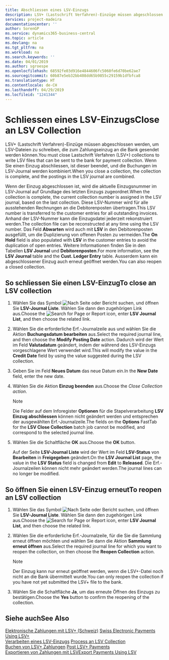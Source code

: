 ```yaml
---
title: Abschliessen eines LSV-Einzugs
description: LSV+ (Lastschrift Verfahren)-Einzüge müssen abgeschlossen werden, um LSV-Dateien zu schreiben, die zum Zahlungseinzug an die Bank gesendet werden können. Wenn Sie einen Einzug abschliessen, ist dieser beendet, und die Buchungen im LSV-Journal werden kombiniert.
services: project-madeira
documentationcenter: ''
author: SorenGP
ms.service: dynamics365-business-central
ms.topic: article
ms.devlang: na
ms.tgt_pltfrm: na
ms.workload: na
ms.search.keywords: ''
ms.date: 04/01/2019
ms.author: sgroespe
ms.openlocfilehash: 68592fe03d916e4844606fc5060fe6d70be62ae7
ms.sourcegitcommit: 60b87e5eb32bb408dd65b9855c29159b1dfbfca8
ms.translationtype: HT
ms.contentlocale: de-CH
ms.lasthandoff: 04/29/2019
ms.locfileid: "1241344"
---
```

# <a name="close-an-lsv-collection"></a><span data-ttu-id="a6e98-104">Schliessen eines LSV-Einzugs</span><span class="sxs-lookup"><span data-stu-id="a6e98-104">Close an LSV Collection</span></span>
<span data-ttu-id="a6e98-105">LSV+ (Lastschrift Verfahren)-Einzüge müssen abgeschlossen werden, um LSV-Dateien zu schreiben, die zum Zahlungseinzug an die Bank gesendet werden können.</span><span class="sxs-lookup"><span data-stu-id="a6e98-105">You must close Lastschrift Verfahren (LSV+) collections to write LSV files that can be sent to the bank for payment collection.</span></span> <span data-ttu-id="a6e98-106">Wenn Sie einen Einzug abschliessen, ist dieser beendet, und die Buchungen im LSV-Journal werden kombiniert.</span><span class="sxs-lookup"><span data-stu-id="a6e98-106">When you close a collection, the collection is complete, and the postings in the LSV journal are combined.</span></span>  

<span data-ttu-id="a6e98-107">Wenn der Einzug abgeschlossen ist, wird die aktuelle Einzugsnummer im LSV-Journal auf Grundlage des letzten Einzugs zugeordnet.</span><span class="sxs-lookup"><span data-stu-id="a6e98-107">When the collection is complete, the current collection number is assigned in the LSV journal, based on the last collection.</span></span> <span data-ttu-id="a6e98-108">Diese LSV-Nummer wird für alle ausstehenden Rechnungen an die Debitorenposten übertragen.</span><span class="sxs-lookup"><span data-stu-id="a6e98-108">This LSV number is transferred to the customer entries for all outstanding invoices.</span></span> <span data-ttu-id="a6e98-109">Anhand der LSV-Nummer kann die Einzugsdatei jederzeit rekonstruiert werden.</span><span class="sxs-lookup"><span data-stu-id="a6e98-109">The collection file can be reconstructed at any time using the LSV number.</span></span> <span data-ttu-id="a6e98-110">Das Feld **Abwarten** wird auch mit **LSV** in den Debitorenposten ausgefüllt, um die Duplizierung von offenen Posten zu vermeiden.</span><span class="sxs-lookup"><span data-stu-id="a6e98-110">The **On Hold** field is also populated with **LSV** in the customer entries to avoid the duplication of open entries.</span></span> <span data-ttu-id="a6e98-111">Weitere Informationen finden Sie in den Tabellen **LSV Journal** und **Debitorenposten**.</span><span class="sxs-lookup"><span data-stu-id="a6e98-111">For more information, see the **LSV Journal** table and the **Cust. Ledger Entry** table.</span></span> <span data-ttu-id="a6e98-112">Ausserdem kann ein abgeschlossener Einzug auch erneut geöffnet werden.</span><span class="sxs-lookup"><span data-stu-id="a6e98-112">You can also reopen a closed collection.</span></span>  

## <a name="to-close-an-lsv-collection"></a><span data-ttu-id="a6e98-113">So schliessen Sie einen LSV-Einzug</span><span class="sxs-lookup"><span data-stu-id="a6e98-113">To close an LSV collection</span></span>  

1.  <span data-ttu-id="a6e98-114">Wählen Sie das Symbol ![Nach Seite oder Bericht suchen](../../media/ui-search/search_small.png "Nach Seite ober Bericht suchen"), und öffnen Sie **LSV-Journal Liste**. Wählen Sie dann den zugehörigen Link aus.</span><span class="sxs-lookup"><span data-stu-id="a6e98-114">Choose the ![Search for Page or Report](../../media/ui-search/search_small.png "Search for Page or Report icon") icon, enter **LSV Journal List**, and then choose the related link.</span></span>  
2.  <span data-ttu-id="a6e98-115">Wählen Sie die erforderliche Erf.-Journalzeile aus und wählen Sie die Aktion **Buchungsdatum bearbeiten** aus.</span><span class="sxs-lookup"><span data-stu-id="a6e98-115">Select the required journal line, and then choose the **Modify Posting Date** action.</span></span> <span data-ttu-id="a6e98-116">Dadurch wird der Wert im Feld **Valutadatum** geändert, indem der während des LSV-Einzugs vorgeschlagene Wert verwendet wird.</span><span class="sxs-lookup"><span data-stu-id="a6e98-116">This will modify the value in the **Credit Date** field by using the value suggested during the LSV collection.</span></span>  
3.  <span data-ttu-id="a6e98-117">Geben Sie im Feld **Neues Datum** das neue Datum ein.</span><span class="sxs-lookup"><span data-stu-id="a6e98-117">In the **New Date** field, enter the new date.</span></span>  
4.  <span data-ttu-id="a6e98-118">Wählen Sie die Aktion **Einzug beenden** aus.</span><span class="sxs-lookup"><span data-stu-id="a6e98-118">Choose the **Close Collection* action*.</span></span>  

    > [!NOTE]  
    >  <span data-ttu-id="a6e98-119">Die Felder auf dem Inforegister **Optionen** für die Stapelverarbeitung **LSV Einzug abschliessen** können nicht geändert werden und entsprechen der ausgewählten Erf.-Journalzeile.</span><span class="sxs-lookup"><span data-stu-id="a6e98-119">The fields on the **Options** FastTab for the **LSV Close Collection** batch job cannot be modified, and correspond to the selected journal line.</span></span>  

5.  <span data-ttu-id="a6e98-120">Wählen Sie die Schaltfläche **OK** aus.</span><span class="sxs-lookup"><span data-stu-id="a6e98-120">Choose the **OK** button.</span></span>  

    <span data-ttu-id="a6e98-121">Auf der Seite **LSV-Journal Liste** wird der Wert im Feld **LSV-Status** von **Bearbeiten** in **Freigegeben** geändert.</span><span class="sxs-lookup"><span data-stu-id="a6e98-121">On the **LSV Journal List** page, the value in the **LSV Status** field is changed from **Edit** to **Released**.</span></span> <span data-ttu-id="a6e98-122">Die Erf.-Journalzeilen können nicht mehr geändert werden.</span><span class="sxs-lookup"><span data-stu-id="a6e98-122">The journal lines can no longer be modified.</span></span>  

## <a name="to-reopen-an-lsv-collection"></a><span data-ttu-id="a6e98-123">So öffnen Sie einen LSV-Einzug erneut</span><span class="sxs-lookup"><span data-stu-id="a6e98-123">To reopen an LSV collection</span></span>  

1.  <span data-ttu-id="a6e98-124">Wählen Sie das Symbol ![Nach Seite oder Bericht suchen](../../media/ui-search/search_small.png "Nach Seite ober Bericht suchen"), und öffnen Sie **LSV-Journal Liste**. Wählen Sie dann den zugehörigen Link aus.</span><span class="sxs-lookup"><span data-stu-id="a6e98-124">Choose the ![Search for Page or Report](../../media/ui-search/search_small.png "Search for Page or Report icon") icon, enter **LSV Journal List**, and then choose the related link.</span></span>  
2.  <span data-ttu-id="a6e98-125">Wählen Sie die erforderliche Erf.-Journalzeile, für die Sie die Sammlung erneut öffnen möchten und wählen Sie dann die Aktion **Sammlung erneut öffnen** aus.</span><span class="sxs-lookup"><span data-stu-id="a6e98-125">Select the required journal line for which you want to reopen the collection, on then choose the **Reopen Collection** action.</span></span>  

    > [!NOTE]  
    >  <span data-ttu-id="a6e98-126">Der Einzug kann nur erneut geöffnet werden, wenn die LSV+-Datei noch nicht an die Bank übermittelt wurde.</span><span class="sxs-lookup"><span data-stu-id="a6e98-126">You can only reopen the collection if you have not yet submitted the LSV+ file to the bank.</span></span>  

3.  <span data-ttu-id="a6e98-127">Wählen Sie die Schaltfläche **Ja**, um das erneute Öffnen des Einzugs zu bestätigen.</span><span class="sxs-lookup"><span data-stu-id="a6e98-127">Choose the **Yes** button to confirm the reopening of the collection.</span></span>  

## <a name="see-also"></a><span data-ttu-id="a6e98-128">Siehe auch</span><span class="sxs-lookup"><span data-stu-id="a6e98-128">See Also</span></span>  
 <span data-ttu-id="a6e98-129">[Elektronische Zahlungen mit LSV+ (Schweiz)](swiss-electronic-payments-using-lsv-.md) </span><span class="sxs-lookup"><span data-stu-id="a6e98-129">[Swiss Electronic Payments Using LSV+](swiss-electronic-payments-using-lsv-.md) </span></span>  
 <span data-ttu-id="a6e98-130">[Verarbeiten eines LSV-Einzugs](how-to-process-an-lsv-collection.md) </span><span class="sxs-lookup"><span data-stu-id="a6e98-130">[Process an LSV Collection](how-to-process-an-lsv-collection.md) </span></span>  
 <span data-ttu-id="a6e98-131">[Buchen von LSV+ Zahlungen](how-to-post-lsv-payments.md) </span><span class="sxs-lookup"><span data-stu-id="a6e98-131">[Post LSV+ Payments](how-to-post-lsv-payments.md) </span></span>  
 [<span data-ttu-id="a6e98-132">Exportieren von Zahlungen mit LSV</span><span class="sxs-lookup"><span data-stu-id="a6e98-132">Export Payments Using LSV</span></span>](how-to-export-payments-using-lsv.md)
